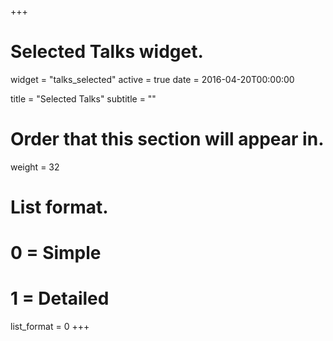 +++
# Selected Talks widget.
widget = "talks_selected"
active = true
date = 2016-04-20T00:00:00

title = "Selected Talks"
subtitle = ""

# Order that this section will appear in.
weight = 32

# List format.
#   0 = Simple
#   1 = Detailed
list_format = 0
+++
